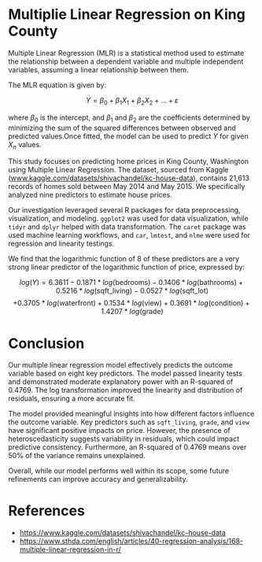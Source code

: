 # Multiplie Linear Regression on King County 

Multiple Linear Regression (MLR) is a statistical method used to estimate the relationship between a dependent variable and multiple independent variables, assuming a linear relationship between them.

The MLR equation is given by:

$$Y=\beta_0 + \beta_1 X_1 + \beta_2 X_2 + ... + \varepsilon$$

where $\beta_0$ is the intercept, and $\beta_1$ and $\beta_2$ are the coefficients determined by minimizing the sum of the squared differences between observed and predicted values.Once fitted, the model can be used to predict $Y$ for given $X_n$ values.

This study focuses on predicting home prices in King County, Washington using Multiple Linear Regression. The dataset, sourced from Kaggle (www.kaggle.com/datasets/shivachandel/kc-house-data), contains 21,613 records of homes sold between May 2014 and May 2015. We specifically analyzed nine predictors to estimate house prices. 

Our investigation leveraged several R packages for data preprocessing, visualization, and modeling. `ggplot2` was used for data visualization, while `tidyr` and `dplyr` helped with data transformation. The `caret` package was used machine learning workflows, and `car`, `lmtest`, and `nlme` were used for regression and linearity testings.

We find that the logarithmic function of 8 of these predictors are a very strong linear predictor of the logarithmic function of price, expressed by:

$$ log(Y) = 6.3611 - 0.1871*log(\text{bedrooms}) - 0.1406*log(\text{bathrooms}) + 0.5216*log(\text{sqft_living}) - 0.0527*log(\text{sqft_lot})$$ 
$$+0.3705*log(\text{waterfront}) + 0.1534*log(\text{view}) + 0.3691*log(\text{condition}) + 1.4207*log(\text{grade}) $$

# Conclusion

Our multiple linear regression model effectively predicts the outcome variable based on eight key predictors. The model passed linearity tests and demonstrated moderate explanatory power with an R-squared of 0.4769. The log transformation improved the linearity and distribution of residuals, ensuring a more accurate fit.

The model provided meaningful insights into how different factors influence the outcome variable. Key predictors such as `sqft_living`, `grade`, and `view` have significant positive impacts on price. However, the presence of heteroscedasticity suggests variability in residuals, which could impact predictive consistency. Furthermore, an R-squared of 0.4769 means over 50% of the variance remains unexplained.

Overall, while our model performs well within its scope, some future refinements can improve accuracy and generalizability.

# References
- https://www.kaggle.com/datasets/shivachandel/kc-house-data
- https://www.sthda.com/english/articles/40-regression-analysis/168-multiple-linear-regression-in-r/
